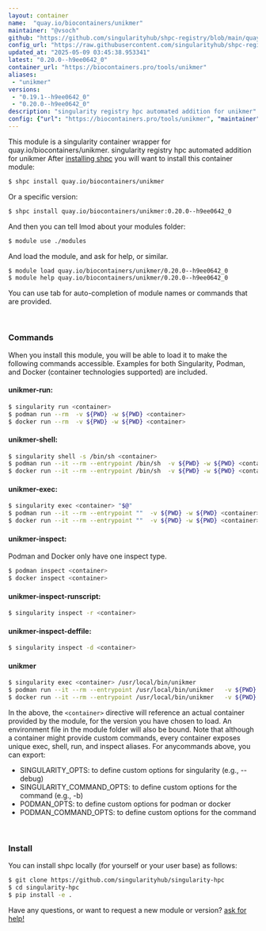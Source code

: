 ```yaml
---
layout: container
name:  "quay.io/biocontainers/unikmer"
maintainer: "@vsoch"
github: "https://github.com/singularityhub/shpc-registry/blob/main/quay.io/biocontainers/unikmer/container.yaml"
config_url: "https://raw.githubusercontent.com/singularityhub/shpc-registry/main/quay.io/biocontainers/unikmer/container.yaml"
updated_at: "2025-05-09 03:45:38.953341"
latest: "0.20.0--h9ee0642_0"
container_url: "https://biocontainers.pro/tools/unikmer"
aliases:
 - "unikmer"
versions:
 - "0.19.1--h9ee0642_0"
 - "0.20.0--h9ee0642_0"
description: "singularity registry hpc automated addition for unikmer"
config: {"url": "https://biocontainers.pro/tools/unikmer", "maintainer": "@vsoch", "description": "singularity registry hpc automated addition for unikmer", "latest": {"0.20.0--h9ee0642_0": "sha256:92654c4223ba021d9d11493de3d1aae84cef2710037a8d052cd33ed4cea29136"}, "tags": {"0.19.1--h9ee0642_0": "sha256:b9f679628a5bdc11889906695b7fc95ba6b59cee13e4ea75a5902ee0fbbce1d3", "0.20.0--h9ee0642_0": "sha256:92654c4223ba021d9d11493de3d1aae84cef2710037a8d052cd33ed4cea29136"}, "docker": "quay.io/biocontainers/unikmer", "aliases": {"unikmer": "/usr/local/bin/unikmer"}}
---
```


This module is a singularity container wrapper for quay.io/biocontainers/unikmer.
singularity registry hpc automated addition for unikmer
After [installing shpc](#install) you will want to install this container module:


```bash
$ shpc install quay.io/biocontainers/unikmer
```

Or a specific version:

```bash
$ shpc install quay.io/biocontainers/unikmer:0.20.0--h9ee0642_0
```

And then you can tell lmod about your modules folder:

```bash
$ module use ./modules
```

And load the module, and ask for help, or similar.

```bash
$ module load quay.io/biocontainers/unikmer/0.20.0--h9ee0642_0
$ module help quay.io/biocontainers/unikmer/0.20.0--h9ee0642_0
```

You can use tab for auto-completion of module names or commands that are provided.

<br>

### Commands

When you install this module, you will be able to load it to make the following commands accessible.
Examples for both Singularity, Podman, and Docker (container technologies supported) are included.

#### unikmer-run:

```bash
$ singularity run <container>
$ podman run --rm  -v ${PWD} -w ${PWD} <container>
$ docker run --rm  -v ${PWD} -w ${PWD} <container>
```

#### unikmer-shell:

```bash
$ singularity shell -s /bin/sh <container>
$ podman run --it --rm --entrypoint /bin/sh  -v ${PWD} -w ${PWD} <container>
$ docker run --it --rm --entrypoint /bin/sh  -v ${PWD} -w ${PWD} <container>
```

#### unikmer-exec:

```bash
$ singularity exec <container> "$@"
$ podman run --it --rm --entrypoint ""  -v ${PWD} -w ${PWD} <container> "$@"
$ docker run --it --rm --entrypoint ""  -v ${PWD} -w ${PWD} <container> "$@"
```

#### unikmer-inspect:

Podman and Docker only have one inspect type.

```bash
$ podman inspect <container>
$ docker inspect <container>
```

#### unikmer-inspect-runscript:

```bash
$ singularity inspect -r <container>
```

#### unikmer-inspect-deffile:

```bash
$ singularity inspect -d <container>
```


#### unikmer

```bash
$ singularity exec <container> /usr/local/bin/unikmer
$ podman run --it --rm --entrypoint /usr/local/bin/unikmer   -v ${PWD} -w ${PWD} <container> -c " $@"
$ docker run --it --rm --entrypoint /usr/local/bin/unikmer   -v ${PWD} -w ${PWD} <container> -c " $@"
```



In the above, the `<container>` directive will reference an actual container provided
by the module, for the version you have chosen to load. An environment file in the
module folder will also be bound. Note that although a container
might provide custom commands, every container exposes unique exec, shell, run, and
inspect aliases. For anycommands above, you can export:

 - SINGULARITY_OPTS: to define custom options for singularity (e.g., --debug)
 - SINGULARITY_COMMAND_OPTS: to define custom options for the command (e.g., -b)
 - PODMAN_OPTS: to define custom options for podman or docker
 - PODMAN_COMMAND_OPTS: to define custom options for the command

<br>

### Install

You can install shpc locally (for yourself or your user base) as follows:

```bash
$ git clone https://github.com/singularityhub/singularity-hpc
$ cd singularity-hpc
$ pip install -e .
```

Have any questions, or want to request a new module or version? [ask for help!](https://github.com/singularityhub/singularity-hpc/issues)